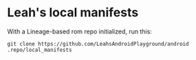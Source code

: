 # Leah's local manifests

With a Lineage-based rom repo initialized, run this:

```
git clone https://github.com/LeahsAndroidPlayground/android .repo/local_manifests
```
